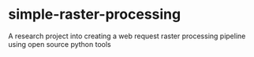 # simple-raster-processing
A research project into creating a web request raster processing pipeline using open source python tools

